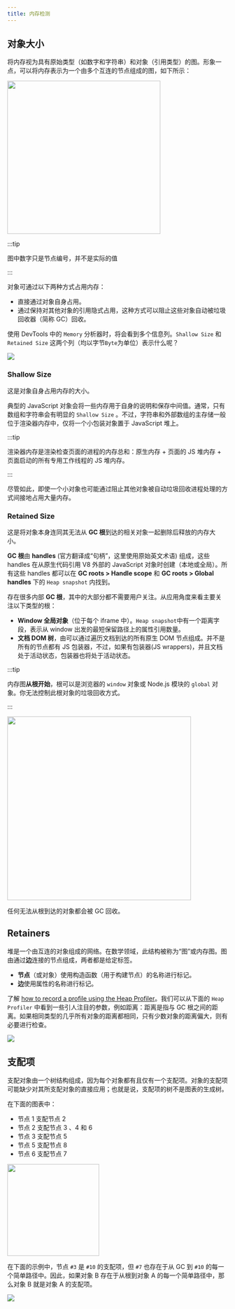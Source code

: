 ```yaml
---
title: 内存检测
---
```


## 对象大小

将内存视为具有原始类型（如数字和字符串）和对象（引用类型）的图。形象一点，可以将内存表示为一个由多个互连的节点组成的图，如下所示：

<Img width="350" src='https://cosmos-x.oss-cn-hangzhou.aliyuncs.com/Z3bLkf.jpg'/>

:::tip

图中数字只是节点编号，并不是实际的值

:::

对象可通过以下两种方式占用内存：

- 直接通过对象自身占用。
- 通过保持对其他对象的引用隐式占用，这种方式可以阻止这些对象自动被垃圾回收器（简称 GC）回收。

使用 DevTools 中的 `Memory` 分析器时，将会看到多个信息列。`Shallow Size` 和 `Retained Size` 这两个列（均以字节`Byte`为单位）表示什么呢？

<Img src='https://cosmos-x.oss-cn-hangzhou.aliyuncs.com/0ZbdLb.png'/>

### Shallow Size

这是对象自身占用内存的大小。

典型的 JavaScript 对象会将一些内存用于自身的说明和保存中间值。通常，只有数组和字符串会有明显的 `Shallow Size` 。不过，字符串和外部数组的主存储一般位于渲染器内存中，仅将一个小包装对象置于 JavaScript 堆上。

:::tip

渲染器内存是渲染检查页面的进程的内存总和：原生内存 + 页面的 JS 堆内存 + 页面启动的所有专用工作线程的 JS 堆内存。

:::

尽管如此，即使一个小对象也可能通过阻止其他对象被自动垃圾回收进程处理的方式间接地占用大量内存。

### Retained Size

这是将对象本身连同其无法从 **GC 根**到达的相关对象一起删除后释放的内存大小。

**GC 根**由 **handles** (官方翻译成“句柄”，这里使用原始英文术语) 组成，这些 handles 在从原生代码引用 V8 外部的 JavaScript 对象时创建（本地或全局）。所有这些 handles 都可以在 **GC roots > Handle scope** 和 **GC roots > Global handles** 下的 `Heap snapshot` 内找到。

存在很多内部 **GC 根**，其中的大部分都不需要用户关注。从应用角度来看主要关注以下类型的根：

- **Window 全局对象**（位于每个 iframe 中）。`Heap snapshot`中有一个距离字段，表示从 window 出发的最短保留路径上的属性引用数量。
- **文档 DOM 树**，由可以通过遍历文档到达的所有原生 DOM 节点组成。并不是所有的节点都有 JS 包装器，不过，如果有包装器(JS wrappers)，并且文档处于活动状态，包装器也将处于活动状态。

:::tip

内存图**从根开始**，根可以是浏览器的 `window` 对象或 Node.js 模块的 `global` 对象。你无法控制此根对象的垃圾回收方式。

:::

<Img width="420" src='https://cosmos-x.oss-cn-hangzhou.aliyuncs.com/enmBSs.jpg'/>

任何无法从根到达的对象都会被 GC 回收。

## Retainers

堆是一个由互连的对象组成的网络。在数学领域，此结构被称为“图”或内存图。图由通过**边**连接的节点组成，两者都是给定标签。

- **节点**（或对象）使用构造函数（用于构建节点）的名称进行标记。
- **边**使用属性的名称进行标记。

了解 [how to record a profile using the Heap Profiler](https://developers.google.com/web/tools/chrome-devtools/profile/memory-problems/heap-snapshots)。我们可以从下面的 `Heap Profiler` 中看到一些引人注目的参数，例如距离：距离是指与 GC 根之间的距离。如果相同类型的几乎所有对象的距离都相同，只有少数对象的距离偏大，则有必要进行检查。

<Img src='https://cosmos-x.oss-cn-hangzhou.aliyuncs.com/FKT1pk.png'/>

## 支配项

支配对象由一个树结构组成，因为每个对象都有且仅有一个支配项。对象的支配项可能缺少对其所支配对象的直接应用；也就是说，支配项的树不是图表的生成树。

在下面的图表中：

- 节点 1 支配节点 2
- 节点 2 支配节点 3 、4 和 6
- 节点 3 支配节点 5
- 节点 5 支配节点 8
- 节点 6 支配节点 7

<Img width="210" src='https://cosmos-x.oss-cn-hangzhou.aliyuncs.com/fN93zR.jpg'/>

在下面的示例中，节点 `#3` 是 `#10` 的支配项，但 `#7` 也存在于从 GC 到 `#10` 的每一个简单路径中。因此，如果对象 B 存在于从根到对象 A 的每一个简单路径中，那么对象 B 就是对象 A 的支配项。

<Img src='https://cosmos-x.oss-cn-hangzhou.aliyuncs.com/dominators.gif'/>
